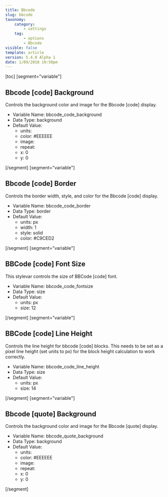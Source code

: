 ```yaml
---
title: Bbcode
slug: bbcode
taxonomy:
    category:
        - settings
    tag:
        - options
        - Bbcode
visible: false
template: article
version: 5.4.0 Alpha 1
date: 1/09/2018 10:50pm
---
```


[toc]
[segment="variable"]

## Bbcode [code] Background
Controls the background color and image for the Bbcode [code] display.



- Variable Name: bbcode_code_background
- Data Type: background
- Default Value: 
	- units: 
	- color: #EEEEEE
	- image: 
	- repeat: 
	- x: 0
	- y: 0


[/segment]
[segment="variable"]

## Bbcode [code] Border
Controls the border width, style, and color for the Bbcode [code] display.



- Variable Name: bbcode_code_border
- Data Type: border
- Default Value: 
	- units: px
	- width: 1
	- style: solid
	- color: #C9CED2


[/segment]
[segment="variable"]

## BBCode [code] Font Size
This stylevar controls the size of BBCode [code] font.



- Variable Name: bbcode_code_fontsize
- Data Type: size
- Default Value: 
	- units: px
	- size: 12


[/segment]
[segment="variable"]

## BBCode [code] Line Height
Controls the line height for bbcode [code] blocks. This needs to be set as a pixel line height (set units to px) for the block height calculation to work correctly.



- Variable Name: bbcode_code_line_height
- Data Type: size
- Default Value: 
	- units: px
	- size: 14


[/segment]
[segment="variable"]

## Bbcode [quote] Background
Controls the background color and image for the Bbcode [quote] display.



- Variable Name: bbcode_quote_background
- Data Type: background
- Default Value: 
	- units: 
	- color: #EEEEEE
	- image: 
	- repeat: 
	- x: 0
	- y: 0


[/segment]
